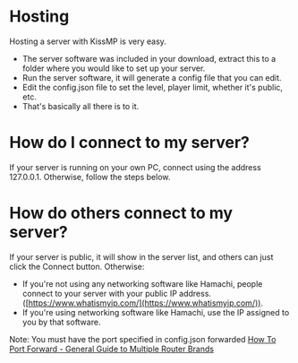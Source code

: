 # Hosting
Hosting a server with KissMP is very easy. 

- The server software was included in your download, extract this to a folder where you would like to set up your server.
- Run the server software, it will generate a config file that you can edit.
- Edit the config.json file to set the level, player limit, whether it's public, etc.
- That's basically all there is to it.

# How do I connect to my server?
If your server is running on your own PC, connect using the address 127.0.0.1. Otherwise, follow the steps below.

# How do others connect to my server?
If your server is public, it will show in the server list, and others can just click the Connect button. Otherwise:
- If you're not using any networking software like Hamachi, people connect to your server with your public IP address. ([https://www.whatismyip.com/](https://www.whatismyip.com/)).
- If you're using networking software like Hamachi, use the IP assigned to you by that software.

Note: You must have the port specified in config.json forwarded
[How To Port Forward - General Guide to Multiple Router Brands](https://www.noip.com/support/knowledgebase/general-port-forwarding-guide/)
